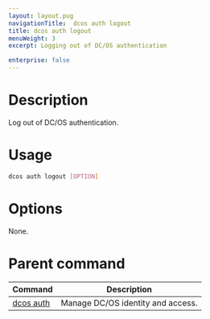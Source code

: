 ```yaml
---
layout: layout.pug
navigationTitle:  dcos auth logout
title: dcos auth logout
menuWeight: 3
excerpt: Logging out of DC/OS authentication

enterprise: false
---
```


<!-- The source repo for this topic is https://github.com/dcos/dcos-docs -->


# Description
Log out of DC/OS authentication.

# Usage

```bash
dcos auth logout [OPTION]
```

# Options

None.

# Parent command

| Command | Description |
|---------|-------------|
| [dcos auth](/1.12/cli/command-reference/dcos-auth/) |  Manage DC/OS identity and access. |
